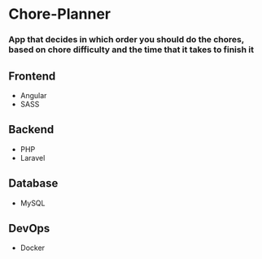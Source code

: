 # Chore-Planner

### App that decides in which order you should do the chores, based on chore difficulty and the time that it takes to finish it

## Frontend
* Angular
* SASS
## Backend
* PHP
* Laravel
## Database
* MySQL
## DevOps
* Docker
